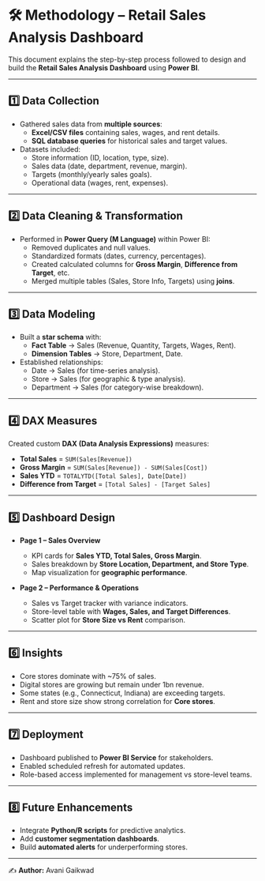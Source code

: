 # 🛠️ Methodology – Retail Sales Analysis Dashboard

This document explains the step-by-step process followed to design and build the **Retail Sales Analysis Dashboard** using **Power BI**.

---

## 1️⃣ Data Collection
- Gathered sales data from **multiple sources**:
  - **Excel/CSV files** containing sales, wages, and rent details.
  - **SQL database queries** for historical sales and target values.
- Datasets included:
  - Store information (ID, location, type, size).
  - Sales data (date, department, revenue, margin).
  - Targets (monthly/yearly sales goals).
  - Operational data (wages, rent, expenses).

---

## 2️⃣ Data Cleaning & Transformation
- Performed in **Power Query (M Language)** within Power BI:
  - Removed duplicates and null values.
  - Standardized formats (dates, currency, percentages).
  - Created calculated columns for **Gross Margin**, **Difference from Target**, etc.
  - Merged multiple tables (Sales, Store Info, Targets) using **joins**.

---

## 3️⃣ Data Modeling
- Built a **star schema** with:
  - **Fact Table** → Sales (Revenue, Quantity, Targets, Wages, Rent).
  - **Dimension Tables** → Store, Department, Date.
- Established relationships:
  - Date → Sales (for time-series analysis).
  - Store → Sales (for geographic & type analysis).
  - Department → Sales (for category-wise breakdown).

---

## 4️⃣ DAX Measures
Created custom **DAX (Data Analysis Expressions)** measures:
- **Total Sales** = `SUM(Sales[Revenue])`
- **Gross Margin** = `SUM(Sales[Revenue]) - SUM(Sales[Cost])`
- **Sales YTD** = `TOTALYTD([Total Sales], Date[Date])`
- **Difference from Target** = `[Total Sales] - [Target Sales]`

---

## 5️⃣ Dashboard Design
- **Page 1 – Sales Overview**
  - KPI cards for **Sales YTD, Total Sales, Gross Margin**.
  - Sales breakdown by **Store Location, Department, and Store Type**.
  - Map visualization for **geographic performance**.

- **Page 2 – Performance & Operations**
  - Sales vs Target tracker with variance indicators.
  - Store-level table with **Wages, Sales, and Target Differences**.
  - Scatter plot for **Store Size vs Rent** comparison.

---

## 6️⃣ Insights
- Core stores dominate with ~75% of sales.  
- Digital stores are growing but remain under 1bn revenue.  
- Some states (e.g., Connecticut, Indiana) are exceeding targets.  
- Rent and store size show strong correlation for **Core stores**.

---

## 7️⃣ Deployment
- Dashboard published to **Power BI Service** for stakeholders.  
- Enabled scheduled refresh for automated updates.  
- Role-based access implemented for management vs store-level teams.

---

## 8️⃣ Future Enhancements
- Integrate **Python/R scripts** for predictive analytics.  
- Add **customer segmentation dashboards**.  
- Build **automated alerts** for underperforming stores.  

---

✍️ **Author:** Avani Gaikwad  
